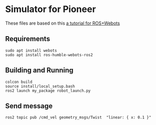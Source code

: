 # Simulator for Pioneer

These files are based on this [a tutorial for ROS+Webots](https://docs.ros.org/en/humble/Tutorials/Advanced/Simulators/Webots/Setting-Up-Simulation-Webots-Basic.html)

## Requirements
```
sudo apt install webots
sudo apt install ros-humble-webots-ros2
```

## Building and Running
```
colcon build
source install/local_setup.bash
ros2 launch my_package robot_launch.py
```

## Send message
```
ros2 topic pub /cmd_vel geometry_msgs/Twist  "linear: { x: 0.1 }"
```
